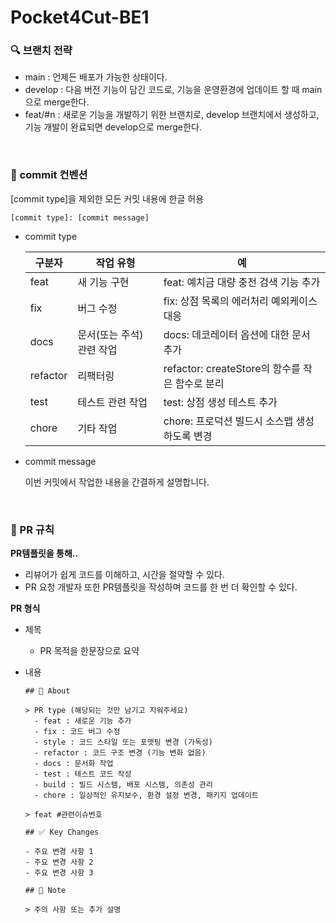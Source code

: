 # Pocket4Cut-BE1

### 🔍 브랜치 전략

- main :  언제든 배포가 가능한 상태이다. 
- develop : 다음 버전 기능이 담긴 코드로, 기능을 운영환경에 업데이트 할 때 main으로 merge한다. 
- feat/#n : 새로운 기능을 개발하기 위한 브랜치로, develop 브랜치에서 생성하고, 기능 개발이 완료되면 develop으로 merge한다.

<br>
  
### 🤙 commit 컨벤션
[commit type]을 제외한 모든 커밋 내용에 한글 허용
```
[commit type]: [commit message] 
```

- commit type
  
    | 구분자 | 작업 유형 | 예 | 
    | --- | --- | --- |
    | feat | 새 기능 구현 | feat: 예치금 대량 충전 검색 기능 추가  |
    | fix | 버그 수정 | fix: 상점 목록의 에러처리 예외케이스 대응  |
    | docs | 문서(또는 주석) 관련 작업 | docs: 데코레이터 옵션에 대한 문서 추가  |
    | refactor | 리팩터링 | refactor: createStore의 함수를 작은 함수로 분리  |
    | test | 테스트 관련 작업 | test: 상점 생성 테스트 추가  |
    | chore | 기타 작업 | chore: 프로덕션 빌드시 소스맵 생성하도록 변경  |

- commit message
  
    이번 커밋에서 작업한 내용을 간결하게 설명합니다.

<br>

### 💬 PR 규칙

**PR템플릿을 통해..**
- 리뷰어가 쉽게 코드를 이해하고, 시간을 절약할 수 있다.
- PR 요청 개발자 또한 PR템플릿을 작성하며 코드를 한 번 더 확인할 수 있다.
  

**PR 형식**

- 제목
   - PR 목적을 한문장으로 요약
   
- 내용
    ```
    ## 🚀 About
    
    > PR type (해당되는 것만 남기고 지워주세요)
      - feat : 새로운 기능 추가
      - fix : 코드 버그 수정
      - style : 코드 스타일 또는 포맷팅 변경 (가독성)
      - refactor : 코드 구조 변경 (기능 변화 없음)
      - docs : 문서화 작업
      - test : 테스트 코드 작성
      - build : 빌드 시스템, 배포 시스템, 의존성 관리
      - chore : 일상적인 유지보수, 환경 설정 변경, 패키지 업데이트
        
    > feat #관련이슈번호
    
    ## ✅ Key Changes
    
    - 주요 변경 사항 1
    - 주요 변경 사항 2
    - 주요 변경 사항 3
    
    ## 📍 Note
    
    > 주의 사항 또는 추가 설명
    

    ```